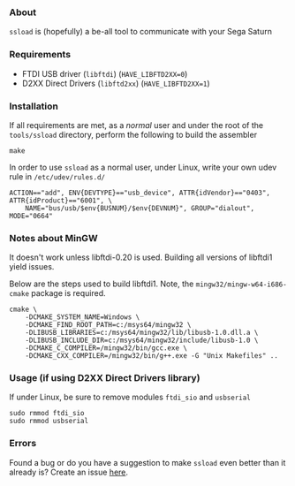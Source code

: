 ### About

`ssload` is (hopefully) a be-all tool to communicate with your Sega Saturn

### Requirements

 - FTDI USB driver (`libftdi`) (`HAVE_LIBFTD2XX=0`)
 - D2XX Direct Drivers (`libftd2xx`) (`HAVE_LIBFTD2XX=1`)

### Installation

  If all requirements are met, as a _normal_ user and under the root
  of the `tools/ssload` directory, perform the following to build the
  assembler

    make

  In order to use `ssload` as a normal user, under Linux, write your
  own udev rule in `/etc/udev/rules.d/`

    ACTION=="add", ENV{DEVTYPE}=="usb_device", ATTR{idVendor}=="0403", ATTR{idProduct}=="6001", \
        NAME="bus/usb/$env{BUSNUM}/$env{DEVNUM}", GROUP="dialout", MODE="0664"

### Notes about MinGW

  It doesn't work unless libftdi-0.20 is used. Building all versions of libftdi1 yield issues.
  
  Below are the steps used to build libftdi1. Note, the
  `mingw32/mingw-w64-i686-cmake` package is required.

    cmake \
        -DCMAKE_SYSTEM_NAME=Windows \
        -DCMAKE_FIND_ROOT_PATH=c:/msys64/mingw32 \
        -DLIBUSB_LIBRARIES=c:/msys64/mingw32/lib/libusb-1.0.dll.a \
        -DLIBUSB_INCLUDE_DIR=c:/msys64/mingw32/include/libusb-1.0 \
        -DCMAKE_C_COMPILER=/mingw32/bin/gcc.exe \
        -DCMAKE_CXX_COMPILER=/mingw32/bin/g++.exe -G "Unix Makefiles" ..

### Usage (if using D2XX Direct Drivers library)

  If under Linux, be sure to remove modules `ftdi_sio` and `usbserial`

    sudo rmmod ftdi_sio
    sudo rmmod usbserial

### Errors

  Found a bug or do you have a suggestion to make `ssload` even
  better than it already is? Create an issue [here][1].

[1]: https://github.com/mrkotfw/libyaul/issues
